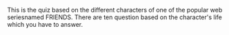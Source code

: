 This is the quiz based on the different characters of one of the popular web seriesnamed FRIENDS. There are ten question based on the character's life which you have to answer.